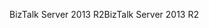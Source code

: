 <span data-ttu-id="4e1ab-101">BizTalk Server 2013 R2</span><span class="sxs-lookup"><span data-stu-id="4e1ab-101">BizTalk Server 2013 R2</span></span>